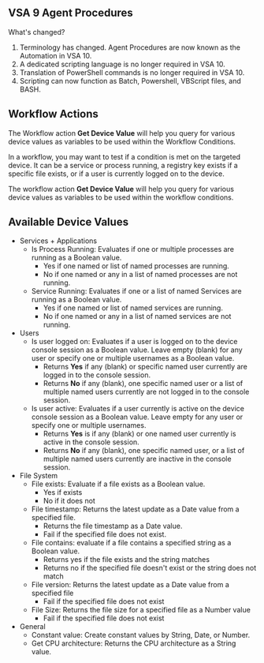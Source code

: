 ## VSA 9 Agent Procedures

What's changed?

1. Terminology has changed. Agent Procedures are now known as the Automation in VSA 10.
2. A dedicated scripting language is no longer required in VSA 10.
3. Translation of PowerShell commands is no longer required in VSA 10.
4. Scripting can now function as Batch, Powershell, VBScript files, and BASH.

## Workflow Actions
The Workflow action **Get Device Value** will help you query for various device values as variables to be used within the Workflow Conditions.

In a workflow, you may want to test if a condition is met on the targeted device. It can be a service or process running, a registry key exists if a specific file exists, or if a user is currently logged on to the device. 

The workflow action **Get Device Value** will help you query for various device values as variables to be used within the workflow conditions.

## Available Device Values

- Services + Applications
	- Is Process Running: Evaluates if one or multiple processes are running as a Boolean value.
		- Yes if one named or list of named processes are running.
		-  No if one named or any in a list of named processes are not running.
	- Service Running: Evaluates if one or a list of named Services are running as a Boolean value.
		- Yes if one named or list of named services are running.
		- No if one named or any in a list of named services are not running.
- Users
	- Is user logged on: Evaluates if a user is logged on to the device console session as a Boolean value. Leave empty (blank) for any user or specify one or multiple usernames as a Boolean value.
		- Returns **Yes** if any (blank) or specific named user currently are logged in to the console session.
		- Returns **No** if any (blank), one specific named user or a list of multiple named users currently are not logged in to the console session.
	- Is user active: Evaluates if a user currently is active on the device console session as a Boolean value. Leave empty for any user or specify one or multiple usernames.
		- Returns **Yes** is if any (blank) or one named user currently is active in the console session.
		- Returns **No** if any (blank), one specific named user, or a list of multiple named users currently are inactive in the console session.
- File System
	- File exists: Evaluate if a file exists as a Boolean value.
		- Yes if exists
		- No if it does not
	- File timestamp: Returns the latest update as a Date value from a specified file.
		- Returns the file timestamp as a Date value.
		- Fail if the specified file does not exist.
	- File contains: evaluate if a file contains a specified string as a Boolean value.
		- Returns yes if the file exists and the string matches
		- Returns no if the specified file doesn't exist or the string does not match
	- File version: Returns the latest update as a Date value from a specified file
		- Fail if the specified file does not exist
	- File Size: Returns the file size for a specified file as a Number value
		- Fail if the specified file does not exist
- General
	- Constant value: Create constant values by String, Date, or Number.
	- Get CPU architecture: Returns the CPU architecture as a String value.

